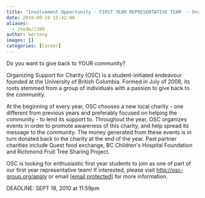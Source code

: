 ```yaml
---
title: "Involvement Opportunity - FIRST YEAR REPRESENTATIVE TEAM  - Organizing Support for Charity 2010-11"
date: 2010-09-16 15:42:00
aliases:
  - /node/1389
author: bertong
images: []
categories: [Career]
---
```


Do you want to give back to YOUR community?

Organizing Support for Charity (OSC) is a student-initiated endeavour founded at the University of British Columbia. Formed in July of 2008, its roots stemmed from a group of individuals with a passion to give back to the community.

At the beginning of every year, OSC chooses a new local charity - one different from previous years and preferably focused on helping the community - to lend its support to. Throughout the year, OSC organizes events in order to promote awareness of this charity, and help spread its message to the community. The money generated from these events is in turn donated back to the charity at the end of the year. Past partner charities include Quest food exchange, BC Children's Hospital Foundation and Richmond Fruit Tree Sharing Project.

OSC is looking for enthusiastic first year students to join as one of part of our first year representative team! If interested, please visit http://osc-group.org/apply or email [\[email protected\]](/cdn-cgi/l/email-protection) for more information.

DEADLINE: SEPT 18, 2010 at 11:59pm
